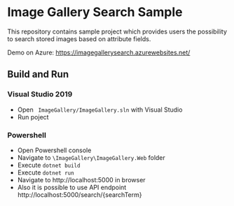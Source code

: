 # Image Gallery Search Sample
This repository contains sample project which provides users the possibility to search stored images based on attribute fields.

Demo on Azure: https://imagegallerysearch.azurewebsites.net/

## Build and Run
### Visual Studio 2019
- Open ``` ImageGallery/ImageGallery.sln``` with Visual Studio
- Run poject

### Powershell
- Open Powershell console
- Navigate to ```\ImageGallery\ImageGallery.Web``` folder
- Execute ```dotnet build```
- Execute ```dotnet run```
- Navigate to http://localhost:5000 in browser
- Also it is possible to use API endpoint http://localhost:5000/search/{searchTerm}

